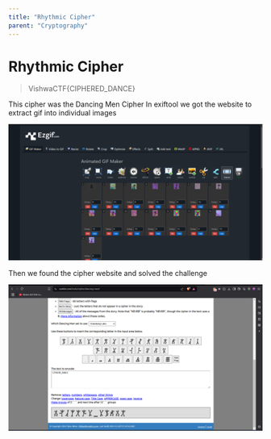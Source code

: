```yaml
---
title: "Rhythmic Cipher"
parent: "Cryptography"
---
```


# Rhythmic Cipher

> VishwaCTF{CIPHERED_DANCE}

This cipher was the Dancing Men Cipher 
In exiftool we got the website to extract gif into individual images 

![alt text](extract_dancer.png)

Then we found the cipher website and solved the challenge 

![alt text](dancing_cipher.png)